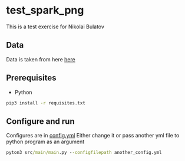 # test_spark_png

This is a test exercise for Nikolai Bulatov

## Data

Data is taken from here
[here](https://urldefense.com/v3/__https:/www.kaggle.com/datasets/olistbr/brazilian-ecommerce__;!!GF_29dbcQIUBPA!0eOFLZ_-uouGUR1R58CnSad4oYkpTvpQO-knJ6q4Tm2RWOX-bvFOQvApkY9GTOqz_-gnROXtz2bWvH9guhY$)

## Prerequisites

- Python

```cmd
pip3 install -r requisites.txt
```
## Configure and run

Configures are in [config.yml](config.yml)
Either change it or pass another yml file to python program as an argument

```cmd
pyton3 src/main/main.py --configfilepath another_config.yml
```
